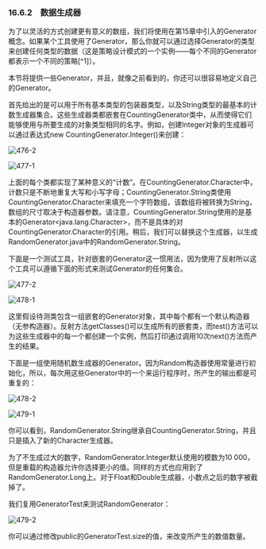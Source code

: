 ### 16.6.2　数据生成器

为了以灵活的方式创建更有意义的数组，我们将使用在第15章中引入的Generator概念。如果某个工具使用了Generator，那么你就可以通过选择Generator的类型来创建任何类型的数据（这是策略设计模式的一个实例——每个不同的Generator都表示一个不同的策略[^1]）。

本节将提供一些Generator，并且，就像之前看到的，你还可以很容易地定义自己的Generator。

首先给出的是可以用于所有基本类型的包装器类型，以及String类型的最基本的计数生成器集合。这些生成器类都嵌套在CountingGenerator类中，从而使得它们能够使用与所要生成的对象类型相同的名字。例如，创建Integer对象的生成器可以通过表达式new CountingGenerator.Integer()来创建：

![476-2](../Images/image03349.jpeg)

![477-1](../Images/image03350.jpeg)

上面的每个类都实现了某种意义的“计数”。在CountingGenerator.Character中，计数只是不断地重复大写和小写字母；CountingGenerator.String类使用CountingGenerator.Character来填充一个字符数组，该数组将被转换为String，数组的尺寸取决于构造器参数。请注意，CountingGenerator.String使用的是基本的Generator<java.lang.Character>，而不是具体的对CountingGenerator.Character的引用。稍后，我们可以替换这个生成器，以生成RandomGenerator.java中的RandomGenerator.String。

下面是一个测试工具，针对嵌套的Generator这一惯用法，因为使用了反射所以这个工具可以遵循下面的形式来测试Generator的任何集合。

![477-2](../Images/image03351.jpeg)

![478-1](../Images/image03352.jpeg)

这里假设待测类包含一组嵌套的Generator对象，其中每个都有一个默认构造器（无参构造器）。反射方法getClasses()可以生成所有的嵌套类，而test()方法可以为这些生成器中的每一个都创建一个实例，然后打印通过调用10次next()方法而产生的结果。

下面是一组使用随机数生成器的Generator。因为Random构造器使用常量进行初始化，所以，每次用这些Generator中的一个来运行程序时，所产生的输出都是可重复的：

![478-2](../Images/image03353.jpeg)

![479-1](../Images/image03354.jpeg)

你可以看到，RandomGenerator.String继承自CountingGenerator.String，并且只是插入了新的Character生成器。

为了不生成过大的数字，RandomGenerator.Integer默认使用的模数为10 000，但是重载的构造器允许你选择更小的值。同样的方式也应用到了RandomGenerator.Long上。对于Float和Double生成器，小数点之后的数字被截掉了。

我们复用GeneratorTest来测试RandomGenerator：

![479-2](../Images/image03355.jpeg)

你可以通过修改public的GeneratorTest.size的值，来改变所产生的数值数量。